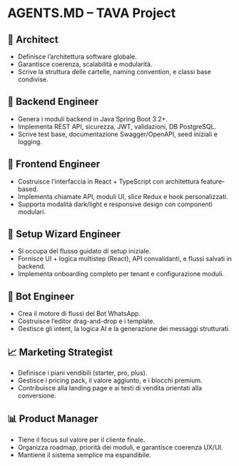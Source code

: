 # AGENTS.MD – TAVA Project

## 🧠 Architect
- Definisce l’architettura software globale.
- Garantisce coerenza, scalabilità e modularità.
- Scrive la struttura delle cartelle, naming convention, e classi base condivise.

## 🧰 Backend Engineer
- Genera i moduli backend in Java Spring Boot 3.2+.
- Implementa REST API, sicurezza, JWT, validazioni, DB PostgreSQL.
- Scrive test base, documentazione Swagger/OpenAPI, seed iniziali e logging.

## 🎨 Frontend Engineer
- Costruisce l’interfaccia in React + TypeScript con architettura feature-based.
- Implementa chiamate API, moduli UI, slice Redux e hook personalizzati.
- Supporta modalità dark/light e responsive design con componenti modulari.

## 🧙 Setup Wizard Engineer
- Si occupa del flusso guidato di setup iniziale.
- Fornisce UI + logica multistep (React), API convalidanti, e flussi salvati in backend.
- Implementa onboarding completo per tenant e configurazione moduli.

## 🤖 Bot Engineer
- Crea il motore di flussi del Bot WhatsApp.
- Costruisce l’editor drag-and-drop e i template.
- Gestisce gli intent, la logica AI e la generazione dei messaggi strutturati.

## 📈 Marketing Strategist
- Definisce i piani vendibili (starter, pro, plus).
- Gestisce i pricing pack, il valore aggiunto, e i blocchi premium.
- Contribuisce alla landing page e ai testi di vendita orientati alla conversione.

## 📊 Product Manager
- Tiene il focus sul valore per il cliente finale.
- Organizza roadmap, priorità dei moduli, e garantisce coerenza UX/UI.
- Mantiene il sistema semplice ma espandibile.

